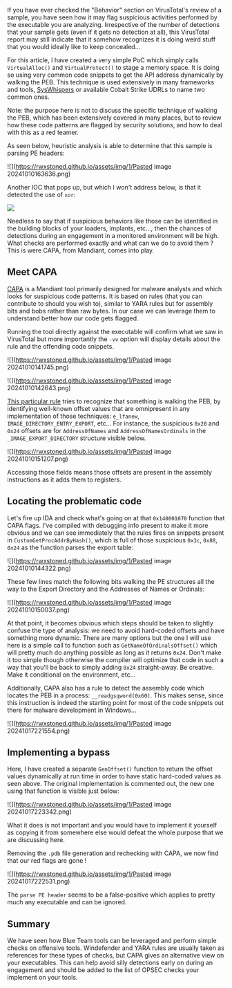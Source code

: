 
If you have ever checked the "Behavior" section on VirusTotal's review of a sample, you have seen how it may flag suspicious activities performed by the executable you are analyzing. Irrespective of the number of detections that your sample gets (even if it gets no detection at all), this VirusTotal report may still indicate that it somehow recognizes it is doing weird stuff that you would ideally like to keep concealed...

For this article, I have created a very simple PoC which simply calls `VirtualAlloc()` and `VirtualProtect()` to stage a memory space. It is doing so using very common code snippets to get the API address dynamically by walking the PEB. This technique is used extensively in many frameworks and tools, [SysWhispers](https://github.com/klezVirus/SysWhispers3/blob/master/data/base.c#L150) or available Cobalt Strike UDRLs to name two common ones.

Note: the purpose here is not to discuss the specific technique of walking the PEB, which has been extensively covered in many places, but to review how these code patterns are flagged by security solutions, and how to deal with this as a red teamer.

As seen below, heuristic analysis is able to determine that this sample is parsing PE headers:

![](https://rwxstoned.github.io/assets/img/1/Pasted image 20241010163636.png)

Another IOC that pops up, but which I won't address below, is that it detected the use of `xor`:

![](https://rwxstoned.github.io/assets/img/1/xor.png)

Needless to say that if suspicious behaviors like those can be identified in the building blocks of your loaders, implants, etc..., then the chances of detections during an engagement in a monitored environment will be high. What checks are performed exactly and what can we do to avoid them ? This is were CAPA, from Mandiant, comes into play.

## Meet CAPA

[CAPA](https://github.com/mandiant/capa) is a Mandiant tool primarily designed for malware analysts and which looks for suspicious code patterns. It is based on rules (that you can contribute to should you wish to), similar to YARA rules but for assembly bits and bobs rather than raw bytes. In our case we can leverage them to understand better how our code gets flagged.

Running the tool directly against the executable will confirm what we saw in VirusTotal but more importantly the `-vv` option will display details about the rule and the offending code snippets.

![](https://rwxstoned.github.io/assets/img/1/Pasted image 20241010141745.png)

![](https://rwxstoned.github.io/assets/img/1/Pasted image 20241010142643.png)

[This particular rule](https://github.com/mandiant/capa-rules/blob/master/load-code/pe/resolve-function-by-parsing-pe-exports.yml) tries to recognize that something is walking the PEB, by identifying well-known offset values that are omnipresent in any implementation of those techniques: `e_lfanew`, `IMAGE_DIRECTORY_ENTRY_EXPORT`, etc... For instance, the suspicious `0x20` and `0x24` offsets are for `AddressOfNames` and `AddressOfNamesOrdinals` in the `_IMAGE_EXPORT_DIRECTORY` structure visible below. 

![](https://rwxstoned.github.io/assets/img/1/Pasted image 20241010151207.png)

Accessing those fields means those offsets are present in the assembly instructions as it adds them to registers.

## Locating the problematic code

Let's fire up IDA and check what's going on at that `0x140001070` function that CAPA flags. I've compiled with debugging info present to make it more obvious and we can see immediately that the rules fires on snippets present in `CustomGetProcAddrByHash()`, which is full of those suspicious `0x3c`, `0x88`, `0x24` as the function parses the export table:

![](https://rwxstoned.github.io/assets/img/1/Pasted image 20241010144322.png)

These few lines match the following bits walking the PE structures all the way to the Export Directory and the Addresses of Names or Ordinals:

![](https://rwxstoned.github.io/assets/img/1/Pasted image 20241010150037.png)

At that point, it becomes obvious which steps should be taken to slightly confuse the type of analysis: we need to avoid hard-coded offsets and have something more dynamic. There are many options but the one I will use here is a simple call to function such as `GetNameOfOrdinalsOffset()` which will pretty much do anything possible as long as it returns `0x24`. Don't make it too simple though otherwise the compiler will optimize that code in such a way that you'll be back to simply adding `0x24` straight-away. Be creative. Make it conditional on the environment, etc...

Additionally, CAPA also has a rule to detect the assembly code which locates the PEB in a process: `__readgsqword(0x60)`. This makes sense, since this instruction is indeed the starting point for most of the code snippets out there for malware development in Windows...

![](https://rwxstoned.github.io/assets/img/1/Pasted image 20241017221554.png)

## Implementing a bypass

Here, I have created a separate `GenOffset()` function to return the offset values dynamically at run time in order to have static hard-coded values as seen above. The original implementation is commented out, the new one using that function is visible just below:

![](https://rwxstoned.github.io/assets/img/1/Pasted image 20241017223342.png)

What it does is not important and you would have to implement it yourself as copying it from somewhere else would defeat the whole purpose that we are discussing here. 

Removing the `.pdb` file generation and rechecking with CAPA, we now find that our red flags are gone !

![](https://rwxstoned.github.io/assets/img/1/Pasted image 20241017222531.png)

The `parse PE header` seems to be a false-positive which applies to pretty much any executable and can be ignored.

## Summary

We have seen how Blue Team tools can be leveraged and perform simple checks on offensive tools. Windefender and YARA rules are usually taken as references for these types of checks, but CAPA gives an alternative view on your executables. This can help avoid silly detections early on during an engagement and should be added to the list of OPSEC checks your implement on your tools.




